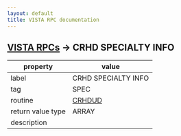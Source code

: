 ```yaml
---
layout: default
title: VISTA RPC documentation
---
```




## [VISTA RPCs](TableOfContent.md) &#8594; CRHD SPECIALTY INFO 

 property | value 
--- | --- 
 label | CRHD SPECIALTY INFO
 tag | SPEC
 routine | [CRHDUD](http://code.osehra.org/dox/Routine_CRHDUD_source.html)
 return value type | ARRAY
 description | 